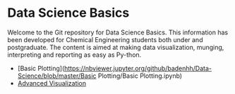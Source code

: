 # Data Science Basics

Welcome to the Git repository for Data Science Basics. This information has been developed for Chemical Engineering students both under and postgraduate. The content is aimed at making data visualization, munging, interpreting and reporting as easy as Py-thon.

* [Basic Plotting](https://nbviewer.jupyter.org/github/badenhh/Data-Science/blob/master/Basic Plotting/Basic Plotting.ipynb)
* [Advanced Visualization](https://github.com/badenhh/DataScience/blob/master/Advanced%20Visualization/Advanced%20data%20visualization.ipynb)
